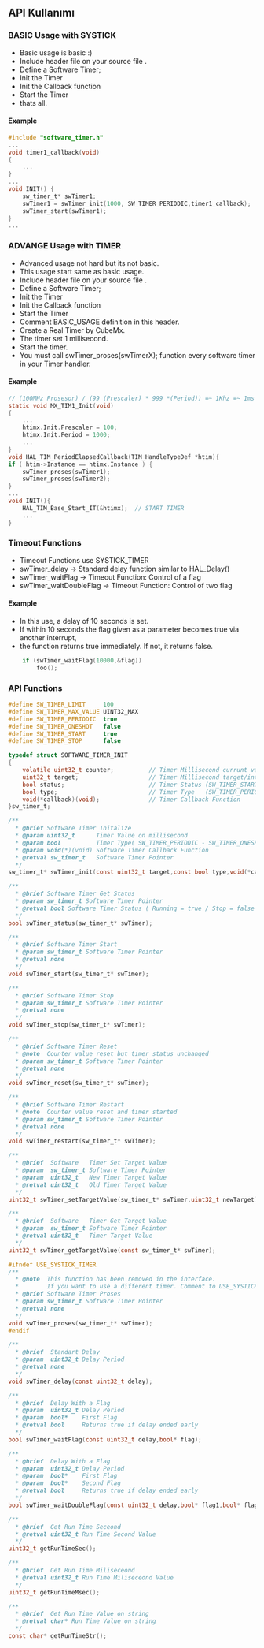 
## API Kullanımı

### BASIC Usage with SYSTICK
 * Basic usage is basic :)
 * Include header file on your source file .
 * Define a Software Timer;
 * Init the Timer
 * Init the Callback function
 * Start the Timer
 * thats all.

#### Example
```c
#include "software_timer.h"
...
void timer1_callback(void)
{
    ...
}
...
void INIT() {
    sw_timer_t* swTimer1;
    swTimer1 = swTimer_init(1000, SW_TIMER_PERIODIC,timer1_callback);
    swTimer_start(swTimer1);
}
...
```

### ADVANGE Usage with TIMER
* Advanced usage not hard but its not basic.
 * This usage start same as basic usage.
 * Include header file on your source file .
 * Define a Software Timer;
 * Init the Timer
 * Init the Callback function
 * Start the Timer
 * Comment BASIC_USAGE definition in this header.
 * Create a Real Timer by CubeMx.
 * The timer set 1 millisecond.
 * Start the timer.
 * You must call swTimer_proses(swTimerX); function every software timer in your Timer handler.
#### Example
```c
// (100MHz Prosesor) / (99 (Prescaler) * 999 *(Period)) =~ 1Khz =~ 1ms Timer
static void MX_TIM1_Init(void)
{
    ...
    htimx.Init.Prescaler = 100;
    htimx.Init.Period = 1000;
    ...
}
void HAL_TIM_PeriodElapsedCallback(TIM_HandleTypeDef *htim){
if ( htim->Instance == htimx.Instance ) {
    swTimer_proses(swTimer1);
    swTimer_proses(swTimer2);
}
...
void INIT(){
    HAL_TIM_Base_Start_IT(&htimx);  // START TIMER
    ...
}
```


### Timeout Functions
 *	Timeout Functions use SYSTICK_TIMER
 *	swTimer_delay 			-> Standard delay function similar to  HAL_Delay()
 *	swTimer_waitFlag		-> Timeout Function: Control of a flag
 *	swTimer_waitDoubleFlag  -> Timeout Function: Control of two flag

#### Example
 *	In this use, a delay of 10 seconds is set.
 *	If within 10 seconds the flag given as a parameter becomes true via another interrupt,
 *	the function returns true immediately. If not, it returns false.
```c
	if (swTimer_waitFlag(10000,&flag))
		foo();
```

### API Functions
```c
#define SW_TIMER_LIMIT 	   100
#define SW_TIMER_MAX_VALUE UINT32_MAX
#define SW_TIMER_PERIODIC  true
#define SW_TIMER_ONESHOT   false
#define SW_TIMER_START     true
#define SW_TIMER_STOP      false

typedef struct SOFTWARE_TIMER_INIT
{
	volatile uint32_t counter;			// Timer Millisecond currunt value
	uint32_t target;					// Timer Millisecond target/interrupt value
	bool status;						// Timer Status (SW_TIMER_START-SW_TIMER_STOP)
	bool type;							// Timer Type   (SW_TIMER_PERIODIC-SW_TIMER_ONESHOT)
	void(*callback)(void);				// Timer Callback Function
}sw_timer_t;

/**
  * @brief Software Timer Initalize
  * @param uint32_t 	 Timer Value on millisecond
  * @param bool 		 Timer Type( SW_TIMER_PERIODIC - SW_TIMER_ONESHOT)
  * @param void(*)(void) Software Timer Callback Function
  * @retval sw_timer_t   Software Timer Pointer
  */
sw_timer_t* swTimer_init(const uint32_t target,const bool type,void(*callback)(void));

/**
  * @brief Software Timer Get Status
  * @param sw_timer_t Software Timer Pointer
  * @retval bool Software Timer Status ( Running = true / Stop = false )
  */
bool swTimer_status(sw_timer_t* swTimer);

/**
  * @brief Software Timer Start
  * @param sw_timer_t Software Timer Pointer
  * @retval none
  */
void swTimer_start(sw_timer_t* swTimer);

/**
  * @brief Software Timer Stop
  * @param sw_timer_t Software Timer Pointer
  * @retval none
  */
void swTimer_stop(sw_timer_t* swTimer);

/**
  * @brief Software Timer Reset
  * @note  Counter value reset but timer status unchanged
  * @param sw_timer_t Software Timer Pointer
  * @retval none
  */
void swTimer_reset(sw_timer_t* swTimer);

/**
  * @brief Software Timer Restart
  * @note  Counter value reset and timer started
  * @param sw_timer_t Software Timer Pointer
  * @retval none
  */
void swTimer_restart(sw_timer_t* swTimer);

/**
  * @brief  Software   Timer Set Target Value
  * @param  sw_timer_t Software Timer Pointer
  * @param  uint32_t   New Timer Target Value
  * @retval uint32_t   Old Timer Target Value
  */
uint32_t swTimer_setTargetValue(sw_timer_t* swTimer,uint32_t newTarget);

/**
  * @brief  Software   Timer Get Target Value
  * @param  sw_timer_t Software Timer Pointer
  * @retval uint32_t   Timer Target Value
  */
uint32_t swTimer_getTargetValue(const sw_timer_t* swTimer);

#ifndef USE_SYSTICK_TIMER
/**
  * @note  This function has been removed in the interface.
  * 	   If you want to use a different timer. Comment to USE_SYSTICK_TIMER on top.
  * @brief Software Timer Proses
  * @param sw_timer_t Software Timer Pointer
  * @retval none
  */
void swTimer_proses(sw_timer_t* swTimer);
#endif

/**
  * @brief  Standart Delay
  * @param  uint32_t Delay Period
  * @retval none
  */
void swTimer_delay(const uint32_t delay);

/**
  * @brief  Delay With a Flag
  * @param  uint32_t Delay Period
  * @param  bool*    First Flag
  * @retval bool 	 Returns true if delay ended early
  */
bool swTimer_waitFlag(const uint32_t delay,bool* flag);

/**
  * @brief  Delay With a Flag
  * @param  uint32_t Delay Period
  * @param  bool*    First Flag
  * @param  bool*	 Second Flag
  * @retval bool     Returns true if delay ended early
  */
bool swTimer_waitDoubleFlag(const uint32_t delay,bool* flag1,bool* flag2);

/**
  * @brief  Get Run Time Seceond
  * @retval uint32_t Run Time Second Value
  */
uint32_t getRunTimeSec();

/**
  * @brief  Get Run Time Miliseceond
  * @retval uint32_t Run Time Miliseceond Value
  */
uint32_t getRunTimeMsec();

/**
  * @brief  Get Run Time Value on string
  * @retval char* Run Time Value on string
  */
const char* getRunTimeStr();
  